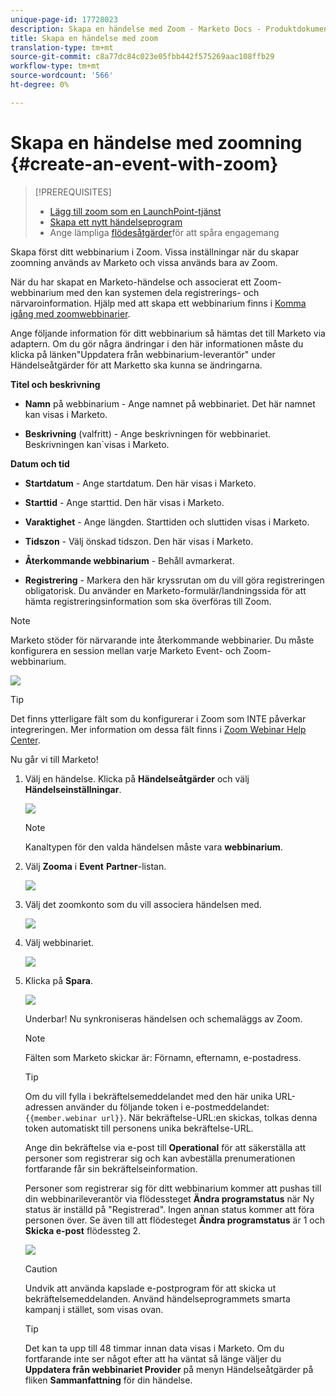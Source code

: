 ```yaml
---
unique-page-id: 17728023
description: Skapa en händelse med Zoom - Marketo Docs - Produktdokumentation
title: Skapa en händelse med zoom
translation-type: tm+mt
source-git-commit: c8a77dc84c023e05fbb442f575269aac108ffb29
workflow-type: tm+mt
source-wordcount: '566'
ht-degree: 0%

---
```



# Skapa en händelse med zoomning {#create-an-event-with-zoom}

>[!PREREQUISITES]
>
>* [Lägg till zoom som en LaunchPoint-tjänst](/help/marketo/product-docs/administration/additional-integrations/add-zoom-as-a-launchpoint-service.md)
>* [Skapa ett nytt händelseprogram](/help/marketo/product-docs/demand-generation/events/understanding-events/create-a-new-event-program.md)
>* Ange lämpliga [flödesåtgärder](http://docs.marketo.com/display/DOCS/Flow+Actions)för att spåra engagemang


Skapa först ditt webbinarium i Zoom. Vissa inställningar när du skapar zoomning används av Marketo och vissa används bara av Zoom.

När du har skapat en Marketo-händelse och associerat ett Zoom-webbinarium med den kan systemen dela registrerings- och närvaroinformation. Hjälp med att skapa ett webbinarium finns i [Komma igång med zoomwebbinarier](https://support.zoom.us/hc/en-us/articles/200917029-Getting-Started-With-Webinar).

Ange följande information för ditt webbinarium så hämtas det till Marketo via adaptern. Om du gör några ändringar i den här informationen måste du klicka på länken&quot;Uppdatera från webbinarium-leverantör&quot; under Händelseåtgärder för att Marketto ska kunna se ändringarna.

**Titel och beskrivning**

* **Namn**  på webbinarium - Ange namnet på webbinariet. Det här namnet kan visas i Marketo.

* **Beskrivning**  (valfritt) - Ange beskrivningen för webbinariet. Beskrivningen kan`visas i Marketo.

**Datum och tid**

* **Startdatum**  - Ange startdatum. Den här visas i Marketo.

* **Starttid**  - Ange starttid. Den här visas i Marketo.

* **Varaktighet**  - Ange längden. Starttiden och sluttiden visas i Marketo.

* **Tidszon**  - Välj önskad tidszon. Den här visas i Marketo.

* **Återkommande webbinarium** - Behåll avmarkerat.

* **Registrering**  - Markera den här kryssrutan om du vill göra registreringen obligatorisk. Du använder en Marketo-formulär/landningssida för att hämta registreringsinformation som ska överföras till Zoom.

>[!NOTE]
>
>Marketo stöder för närvarande inte återkommande webbinarier. Du måste konfigurera en session mellan varje Marketo Event- och Zoom-webbinarium.

![](assets/overview2.png)

>[!TIP]
>
>Det finns ytterligare fält som du konfigurerar i Zoom som INTE påverkar integreringen. Mer information om dessa fält finns i [Zoom Webinar Help Center](https://support.zoom.us/hc/en-us/sections/200324965-Video-Webinar).

Nu går vi till Marketo!

1. Välj en händelse. Klicka på **Händelseåtgärder** och välj **Händelseinställningar**.

   ![](assets/image2015-5-14-14-3a53-3a10-1.png)

   >[!NOTE]
   >
   >Kanaltypen för den valda händelsen måste vara **webbinarium**.

1. Välj **Zooma** i **Event** **Partner**-listan.

   ![](assets/eventsettings1.png)

1. Välj det zoomkonto som du vill associera händelsen med.

   ![](assets/selectaccount.png)

1. Välj webbinariet.

   ![](assets/selectevent.png)

1. Klicka på **Spara**.

   ![](assets/eventsettingssave.png)

   Underbar! Nu synkroniseras händelsen och schemaläggs av Zoom.

   >[!NOTE]
   >
   >Fälten som Marketo skickar är: Förnamn, efternamn, e-postadress.

   >[!TIP]
   >
   >Om du vill fylla i bekräftelsemeddelandet med den här unika URL-adressen använder du följande token i e-postmeddelandet: `{{member.webinar url}}`. När bekräftelse-URL:en skickas, tolkas denna token automatiskt till personens unika bekräftelse-URL.
   >
   >Ange din bekräftelse via e-post till **Operational** för att säkerställa att personer som registrerar sig och kan avbeställa prenumerationen fortfarande får sin bekräftelseinformation.

   Personer som registrerar sig för ditt webbinarium kommer att pushas till din webbinarileverantör via flödessteget **Ändra programstatus** när Ny status är inställd på &quot;Registrerad&quot;. Ingen annan status kommer att föra personen över. Se även till att flödesteget **Ändra programstatus** är 1 och **Skicka e-post** flödessteg 2.

   ![](assets/goto-webinar-1.png)

   >[!CAUTION]
   >
   >Undvik att använda kapslade e-postprogram för att skicka ut bekräftelsemeddelanden. Använd händelseprogrammets smarta kampanj i stället, som visas ovan.

   >[!TIP]
   >
   >Det kan ta upp till 48 timmar innan data visas i Marketo. Om du fortfarande inte ser något efter att ha väntat så länge väljer du **Uppdatera från webbinariet Provider** på menyn Händelseåtgärder på fliken **Sammanfattning** för din händelse.

